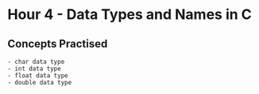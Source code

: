 # Hour 4 - Data Types and Names in C


## Concepts Practised 

    - char data type
    - int data type
    - float data type
    - double data type
